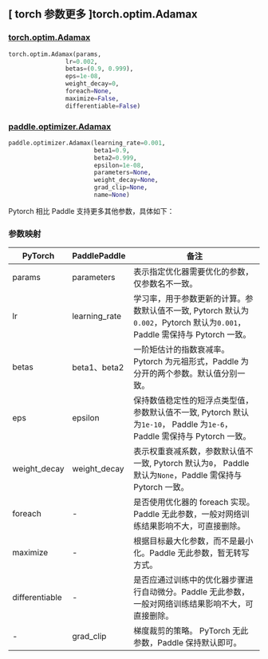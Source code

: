 ## [ torch 参数更多 ]torch.optim.Adamax

### [torch.optim.Adamax](https://pytorch.org/docs/stable/generated/torch.optim.Adamax.html)

```python
torch.optim.Adamax(params,
                lr=0.002,
                betas=(0.9, 0.999),
                eps=1e-08,
                weight_decay=0,
                foreach=None,
                maximize=False,
                differentiable=False)
```

### [paddle.optimizer.Adamax](https://www.paddlepaddle.org.cn/documentation/docs/zh/develop/api/paddle/optimizer/Adamax_cn.html)

```python
paddle.optimizer.Adamax(learning_rate=0.001,
                        beta1=0.9,
                        beta2=0.999,
                        epsilon=1e-08,
                        parameters=None,
                        weight_decay=None,
                        grad_clip=None,
                        name=None)
```

Pytorch 相比 Paddle 支持更多其他参数，具体如下：

### 参数映射

| PyTorch                             | PaddlePaddle | 备注                                                                    |
| ----------------------------------- | ------------ | ----------------------------------------------------------------------- |
| params     | parameters           | 表示指定优化器需要优化的参数，仅参数名不一致。                      |
| lr     | learning_rate       | 学习率，用于参数更新的计算。参数默认值不一致, Pytorch 默认为`0.002`，Pytorch 默认为`0.001`，Paddle 需保持与 Pytorch 一致。                    |
| betas     | beta1、beta2       | 一阶矩估计的指数衰减率。Pytorch 为元祖形式，Paddle 为分开的两个参数。默认值分别一致。                          |
| eps       | epsilon        | 保持数值稳定性的短浮点类型值，参数默认值不一致, Pytorch 默认为`1e-10`， Paddle 为`1e-6`，Paddle 需保持与 Pytorch 一致。    |
| weight_decay           | weight_decay     | 表示权重衰减系数，参数默认值不一致, Pytorch 默认为`0`， Paddle 默认为`None`，Paddle 需保持与 Pytorch 一致。         |
| foreach           | -     | 是否使用优化器的 foreach 实现。Paddle 无此参数，一般对网络训练结果影响不大，可直接删除。         |
| maximize           | -     | 根据目标最大化参数，而不是最小化。Paddle 无此参数，暂无转写方式。         |
| differentiable      | -     | 是否应通过训练中的优化器步骤进行自动微分。Paddle 无此参数，一般对网络训练结果影响不大，可直接删除。      |
| -          | grad_clip            | 梯度裁剪的策略。 PyTorch 无此参数，Paddle 保持默认即可。       |
